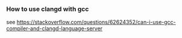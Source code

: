 ### How to use clangd with gcc

see https://stackoverflow.com/questions/62624352/can-i-use-gcc-compiler-and-clangd-language-server
